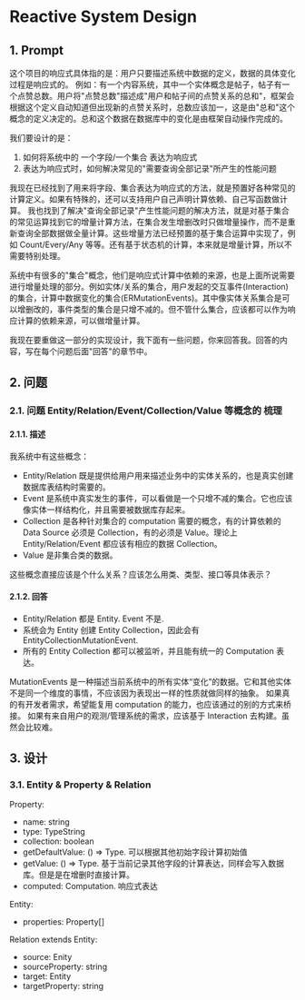 # Reactive System Design

## 1. Prompt
这个项目的响应式具体指的是：用户只要描述系统中数据的定义，数据的具体变化过程是响应式的。
例如：有一个内容系统，其中一个实体概念是帖子，帖子有一个点赞总数。用户将"点赞总数"描述成"用户和帖子间的点赞关系的总和"，框架会根据这个定义自动知道但出现新的点赞关系时，总数应该加一，这是由"总和"这个概念的定义决定的。总和这个数据在数据库中的变化是由框架自动操作完成的。

我们要设计的是：
1. 如何将系统中的 一个字段/一个集合 表达为响应式
2. 表达为响应式时，如何解决常见的"需要查询全部记录"所产生的性能问题

我现在已经找到了用来将字段、集合表达为响应式的方法，就是预置好各种常见的计算定义。如果有特殊的，还可以支持用户自己声明计算依赖、自己写函数做计算。
我也找到了解决"查询全部记录"产生性能问题的解决方法，就是对基于集合的常见运算找到它的增量计算方法，在集合发生增删改时只做增量操作，而不是重新查询全部数据做全量计算。这些增量方法已经预置的基于集合运算中实现了，例如 Count/Every/Any 等等。还有基于状态机的计算，本来就是增量计算，所以不需要特别处理。

系统中有很多的"集合"概念，他们是响应式计算中依赖的来源，也是上面所说需要进行增量处理的部分。例如实体/关系的集合，用户发起的交互事件(Interaction)的集合，计算中数据变化的集合(ERMutationEvents)。其中像实体关系集合是可以增删改的，事件类型的集合是只增不减的。但不管什么集合，应该都可以作为响应计算的依赖来源，可以做增量计算。

我现在要重做这一部分的实现设计，我下面有一些问题，你来回答我。回答的内容，写在每个问题后面"回答"的章节中。

## 2. 问题

### 2.1. 问题 Entity/Relation/Event/Collection/Value 等概念的 梳理

#### 2.1.1. 描述

我系统中有这些概念：
- Entity/Relation 既是提供给用户用来描述业务中的实体关系的，也是真实创建数据库表结构时需要的。
- Event 是系统中真实发生的事件，可以看做是一个只增不减的集合。它也应该像实体一样结构化，并且需要被数据库存起来。
- Collection 是各种针对集合的 computation 需要的概念，有的计算依赖的 Data Source 必须是 Collection，有的必须是 Value。理论上 Entity/Relation/Event 都应该有相应的数据 Collection。
- Value 是非集合类的数据。

这些概念直接应该是个什么关系？应该怎么用类、类型、接口等具体表示？

#### 2.1.2. 回答

- Entity/Relation 都是 Entity. Event 不是.
- 系统会为 Entity 创建 Entity Collection，因此会有 EntityCollectionMutationEvent.
- 所有的 Entity Collection 都可以被监听，并且能有统一的 Computation 表达。

MutationEvents 是一种描述当前系统中的所有实体“变化”的数据。它和其他实体不是同一个维度的事情，不应该因为表现出一样的性质就做同样的抽象。
如果真的有开发者需求，希望能复用 computation 的能力，也应该通过的别的方式来桥接。
如果有来自用户的观测/管理系统的需求，应该基于 Interaction 去构建。虽然会比较难。


## 3. 设计

### 3.1. Entity & Property & Relation

Property<Type>:
- name: string
- type: TypeString<Type>
- collection: boolean
- getDefaultValue: () => Type. 可以根据其他初始字段计算初始值
- getValue: () => Type. 基于当前记录其他字段的计算表达，同样会写入数据库。但是是在增删时直接计算。
- computed: Computation. 响应式表达

Entity:
- properties: Property<any>[]

Relation extends Entity:
- source: Enity
- sourceProperty: string
- target: Entity
- targetProperty: string
